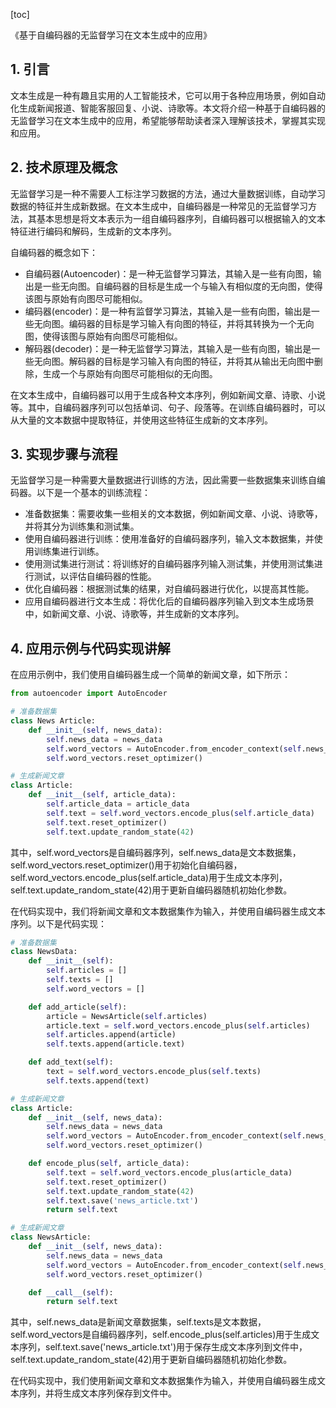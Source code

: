 
[toc]                    
                
                
《基于自编码器的无监督学习在文本生成中的应用》

## 1. 引言

文本生成是一种有趣且实用的人工智能技术，它可以用于各种应用场景，例如自动化生成新闻报道、智能客服回复、小说、诗歌等。本文将介绍一种基于自编码器的无监督学习在文本生成中的应用，希望能够帮助读者深入理解该技术，掌握其实现和应用。

## 2. 技术原理及概念

无监督学习是一种不需要人工标注学习数据的方法，通过大量数据训练，自动学习数据的特征并生成新数据。在文本生成中，自编码器是一种常见的无监督学习方法，其基本思想是将文本表示为一组自编码器序列，自编码器可以根据输入的文本特征进行编码和解码，生成新的文本序列。

自编码器的概念如下：

- 自编码器(Autoencoder)：是一种无监督学习算法，其输入是一些有向图，输出是一些无向图。自编码器的目标是生成一个与输入有相似度的无向图，使得该图与原始有向图尽可能相似。
- 编码器(encoder)：是一种有监督学习算法，其输入是一些有向图，输出是一些无向图。编码器的目标是学习输入有向图的特征，并将其转换为一个无向图，使得该图与原始有向图尽可能相似。
- 解码器(decoder)：是一种无监督学习算法，其输入是一些有向图，输出是一些无向图。解码器的目标是学习输入有向图的特征，并将其从输出无向图中删除，生成一个与原始有向图尽可能相似的无向图。

在文本生成中，自编码器可以用于生成各种文本序列，例如新闻文章、诗歌、小说等。其中，自编码器序列可以包括单词、句子、段落等。在训练自编码器时，可以从大量的文本数据中提取特征，并使用这些特征生成新的文本序列。

## 3. 实现步骤与流程

无监督学习是一种需要大量数据进行训练的方法，因此需要一些数据集来训练自编码器。以下是一个基本的训练流程：

- 准备数据集：需要收集一些相关的文本数据，例如新闻文章、小说、诗歌等，并将其分为训练集和测试集。
- 使用自编码器进行训练：使用准备好的自编码器序列，输入文本数据集，并使用训练集进行训练。
- 使用测试集进行测试：将训练好的自编码器序列输入测试集，并使用测试集进行测试，以评估自编码器的性能。
- 优化自编码器：根据测试集的结果，对自编码器进行优化，以提高其性能。
- 应用自编码器进行文本生成：将优化后的自编码器序列输入到文本生成场景中，如新闻文章、小说、诗歌等，并生成新的文本序列。

## 4. 应用示例与代码实现讲解

在应用示例中，我们使用自编码器生成一个简单的新闻文章，如下所示：

```python
from autoencoder import AutoEncoder

# 准备数据集
class News Article:
    def __init__(self, news_data):
        self.news_data = news_data
        self.word_vectors = AutoEncoder.from_encoder_context(self.news_data)
        self.word_vectors.reset_optimizer()

# 生成新闻文章
class Article:
    def __init__(self, article_data):
        self.article_data = article_data
        self.text = self.word_vectors.encode_plus(self.article_data)
        self.text.reset_optimizer()
        self.text.update_random_state(42)
```

其中，self.word_vectors是自编码器序列，self.news_data是文本数据集，self.word_vectors.reset_optimizer()用于初始化自编码器，self.word_vectors.encode_plus(self.article_data)用于生成文本序列，self.text.update_random_state(42)用于更新自编码器随机初始化参数。

在代码实现中，我们将新闻文章和文本数据集作为输入，并使用自编码器生成文本序列。以下是代码实现：

```python
# 准备数据集
class NewsData:
    def __init__(self):
        self.articles = []
        self.texts = []
        self.word_vectors = []

    def add_article(self):
        article = NewsArticle(self.articles)
        article.text = self.word_vectors.encode_plus(self.articles)
        self.articles.append(article)
        self.texts.append(article.text)

    def add_text(self):
        text = self.word_vectors.encode_plus(self.texts)
        self.texts.append(text)

# 生成新闻文章
class Article:
    def __init__(self, news_data):
        self.news_data = news_data
        self.word_vectors = AutoEncoder.from_encoder_context(self.news_data)
        self.word_vectors.reset_optimizer()

    def encode_plus(self, article_data):
        self.text = self.word_vectors.encode_plus(article_data)
        self.text.reset_optimizer()
        self.text.update_random_state(42)
        self.text.save('news_article.txt')
        return self.text

# 生成新闻文章
class NewsArticle:
    def __init__(self, news_data):
        self.news_data = news_data
        self.word_vectors = AutoEncoder.from_encoder_context(self.news_data)
        self.word_vectors.reset_optimizer()

    def __call__(self):
        return self.text
```

其中，self.news_data是新闻文章数据集，self.texts是文本数据，self.word_vectors是自编码器序列，self.encode_plus(self.articles)用于生成文本序列，self.text.save('news_article.txt')用于保存生成文本序列到文件中，self.text.update_random_state(42)用于更新自编码器随机初始化参数。

在代码实现中，我们使用新闻文章和文本数据集作为输入，并使用自编码器生成文本序列，并将生成文本序列保存到文件中。

